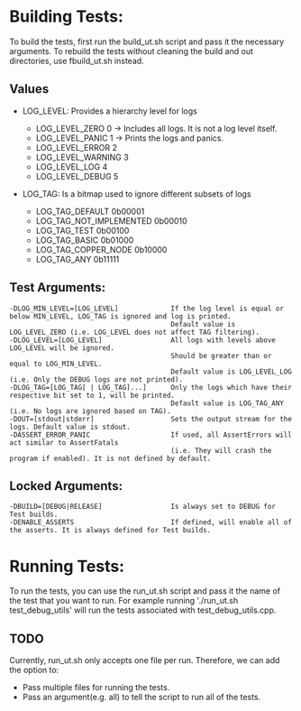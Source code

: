 # Building Tests:
To build the tests, first run the build_ut.sh script and pass it the necessary arguments.
To rebuild the tests without cleaning the build and out directories, use fbuild_ut.sh instead.

## Values
* LOG_LEVEL:                Provides a hierarchy level for logs
    * LOG_LEVEL_ZERO     0 -> Includes all logs. It is not a log level itself.
    * LOG_LEVEL_PANIC    1 -> Prints the logs and panics.
    * LOG_LEVEL_ERROR    2
    * LOG_LEVEL_WARNING  3
    * LOG_LEVEL_LOG      4
    * LOG_LEVEL_DEBUG    5

* LOG_TAG:                  Is a bitmap used to ignore different subsets of logs
    * LOG_TAG_DEFAULT             0b00001
    * LOG_TAG_NOT_IMPLEMENTED     0b00010
    * LOG_TAG_TEST                0b00100
    * LOG_TAG_BASIC               0b01000
    * LOG_TAG_COPPER_NODE         0b10000
    * LOG_TAG_ANY                 0b11111

## Test Arguments:
    -DLOG_MIN_LEVEL=[LOG_LEVEL]             If the log level is equal or below MIN_LEVEL, LOG_TAG is ignored and log is printed. 
                                            Default value is LOG_LEVEL_ZERO (i.e. LOG_LEVEL does not affect TAG filtering).
    -DLOG_LEVEL=[LOG_LEVEL]                 All logs with levels above LOG_LEVEL will be ignored.
                                            Should be greater than or equal to LOG_MIN_LEVEL.
                                            Default value is LOG_LEVEL_LOG (i.e. Only the DEBUG logs are not printed).
    -DLOG_TAG=[LOG_TAG[ | LOG_TAG]...]      Only the logs which have their respective bit set to 1, will be printed.
                                            Default value is LOG_TAG_ANY (i.e. No logs are ignored based on TAG).
    -DOUT=[stdout|stderr]                   Sets the output stream for the logs. Default value is stdout.
    -DASSERT_ERROR_PANIC                    If used, all AssertErrors will act similar to AssertFatals 
                                            (i.e. They will crash the program if enabled). It is not defined by default.
## Locked Arguments:
    -DBUILD=[DEBUG|RELEASE]                 Is always set to DEBUG for Test builds.
    -DENABLE_ASSERTS                        If defined, will enable all of the asserts. It is always defined for Test builds.

# Running Tests:
To run the tests, you can use the run_ut.sh script and pass it the name of the test that you want to run.
For example running './run_ut.sh test_debug_utils' will run the tests associated with test_debug_utils.cpp.

## TODO
Currently, run_ut.sh only accepts one file per run. Therefore, we can add the option to:
* Pass multiple files for running the tests.
* Pass an argument(e.g. all) to tell the script to run all of the tests.
